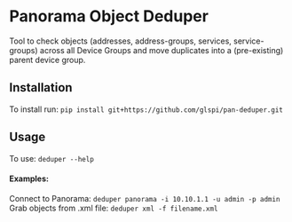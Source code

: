 Panorama Object Deduper
===========
Tool to check objects (addresses, address-groups, services, service-groups) across all Device Groups
and move duplicates into a (pre-existing) parent device group.

## Installation
To install run:
`pip install git+https://github.com/glspi/pan-deduper.git`

## Usage
To use:
`deduper --help`

#### Examples:
Connect to Panorama:
`deduper panorama -i 10.10.1.1 -u admin -p admin`
Grab objects from .xml file:
`deduper xml -f filename.xml`

